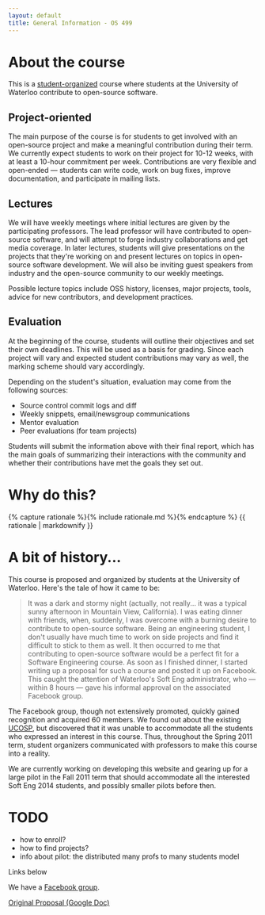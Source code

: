 ```yaml
---
layout: default
title: General Information - OS 499
---
```


<h1 id='about-the-course'>About the course</h1>

This is a [student-organized](#history) course where students at the University of Waterloo contribute to open-source software.

## Project-oriented
The main purpose of the course is for students to get involved with an open-source project and make a meaningful contribution during their term. We currently expect students to work on their project for 10-12 weeks, with at least a 10-hour commitment per week. Contributions are very flexible and open-ended &mdash; students can write code, work on bug fixes, improve documentation, and participate in mailing lists.

## Lectures
We will have weekly meetings where initial lectures are given by the participating professors. The lead professor will have contributed to open-source software, and will attempt to forge industry collaborations and get media coverage. In later lectures, students will give presentations on the projects that they're working on and present lectures on topics in open-source software development. We will also be inviting guest speakers from industry and the open-source community to our weekly meetings.

Possible lecture topics include OSS history, licenses, major projects, tools, advice for new contributors, and development practices.

## Evaluation
At the beginning of the course, students will outline their objectives and set their own deadlines. This will be used as a basis for grading. Since each project will vary and expected student contributions may vary as well, the marking scheme should vary accordingly.

Depending on the student's situation, evaluation may come from the following sources:

- Source control commit logs and diff
- Weekly snippets, email/newsgroup communications
- Mentor evaluation
- Peer evaluations (for team projects)

Students will submit the information above with their final report, which has the main goals of summarizing their interactions with the community and whether their contributions have met the goals they set out.


<h1 id='rationale'>Why do this?</h1>

{% capture rationale %}{% include rationale.md %}{% endcapture %}
{{ rationale | markdownify }}


<!--# How do I enroll?-->
<!--TODO-->
<!--- Project and mentor search-->
  <!--- Students can find their own projects and mentors-->
  <!--- There are OSS projects looking for student contribution. See Google Summer of Code (2011 list) and UCOSP-->
  <!--- Students can also select from a list of projects curated by the lead professor-->
  <!--- Lead professor can assist students in searching for projects and mentors-->
  <!--- We will provide an information page or website that students can reference when applying to projects-->
  <!--- Students should have their project selected before enrolling in the course-->
  <!--- lots of projects on GitHub-->

<!--# Pilot-->
<!--TODO-->
<!--For the pilot, instead of having a centralized, 1 professor to many students model, we will have a distributed many profs to many students model. In this way, we can have a low student-professor ratio and make the course scalable, even if professors do not get teaching credit. This is a necessity now because of the lack of teaching resources in the ECE department, making it difficult for ECE to grant professors teaching credit-->

<!--- two different possibilities-->
<!--- here we describe the other distributed model... multiple profs rotate together-->

<h1 id="history">A bit of history...</h1>
This course is proposed and organized by students at the University of Waterloo. Here's the tale of how it came to be:

> It was a dark and stormy night (actually, not really... it was a typical sunny afternoon in Mountain View, California). I was eating dinner with friends, when, suddenly, I was overcome with a burning desire to contribute to open-source software. Being an engineering student, I don't usually have much time to work on side projects and find it difficult to stick to them as well. It then occurred to me that contributing to open-source software would be a perfect fit for a Software Engineering course. As soon as I finished dinner, I started writing up a proposal for such a course and posted it up on Facebook. This caught the attention of Waterloo's Soft Eng administrator, who &mdash; within 8 hours &mdash; gave his informal approval on the associated Facebook group.

The Facebook group, though not extensively promoted, quickly gained recognition and acquired 60 members. We found out about the existing [UCOSP](http://ucosp.ca), but discovered that it was unable to accommodate all the students who expressed an interest in this course. Thus, throughout the Spring 2011 term, student organizers communicated with professors to make this course into a reality.

We are currently working on developing this website and gearing up for a large pilot in the Fall 2011 term that should accommodate all the interested Soft Eng 2014 students, and possibly smaller pilots before then.

# TODO

- how to enroll?
- how to find projects?
- info about pilot: the distributed many profs to many students model

Links below

We have a [Facebook group](http://www.facebook.com/home.php?sk=group_143736372360110&ap=1).

[Original Proposal (Google Doc)](https://docs.google.com/document/d/1yTSIiCd9qjUNOalFboaW_WIGG-UCvn6pQxSKWUgGP18/edit?authkey=CJmR97UH&hl=en_US&authkey=CJmR97UH)
